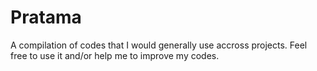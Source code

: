 # Pratama
A compilation of codes that I would generally use accross projects. Feel free to use it and/or help me to improve my codes.
